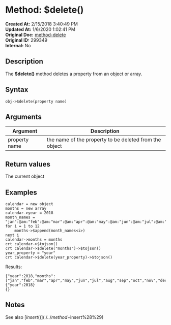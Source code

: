 # Method: $delete()

**Created At:** 2/15/2018 3:40:49 PM  
**Updated At:** 1/6/2020 1:02:41 PM  
**Original Doc:** [method-delete](https://docs.jbase.com/42948-dynamic-objects/method-delete)  
**Original ID:** 299349  
**Internal:** No  


## Description

The **$delete()** method deletes a property from an object or array.



## Syntax

```
obj->$delete(property name) 
```



## Arguments




| Argument<br> | Description<br> |
| --- | --- |
| property name<br> | the name of the property to be deleted from the object<br> |




## Return values

The current object



## Examples

```
calendar = new object
months = new array
calendar->year = 2018
month_names = "jan":@am:"feb":@am:"mar":@am:"apr":@am:"may":@am:"jun":@am:"jul":@am:"aug":@am:"sep":@am:"oct":@am:"nov":@am:"dec"
for i = 1 to 12
    months->$append(month_names<i>)
next i
calendar->months = months
crt calendar->$tojson()
crt calendar->$delete("months")->$tojson()
year_property = "year"
crt calendar->$delete(year_property)->$tojson()
```

Results:

```
{"year":2018,"months":["jan","feb","mar","apr","may","jun","jul","aug","sep","oct","nov","dec"]}
{"year":2018}
{}
```



## Notes

See also [$insert()](./../method-$insert%28%29)
